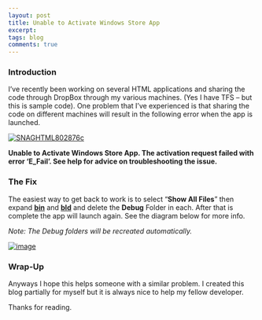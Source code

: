 ```yaml
---
layout: post
title: Unable to Activate Windows Store App 
excerpt: 
tags: blog
comments: true
---
```



### Introduction

I’ve recently been working on several HTML applications and sharing the code through DropBox through my various machines. (Yes I have TFS – but this is sample code). One problem that I’ve experienced is that sharing the code on different machines will result in the following error when the app is launched.

[![](http://michaelcrump.net/files/SNAGHTML802876c_thumb_634844172152882324.png "SNAGHTML802876c")](http://michaelcrump.net/files/SNAGHTML802876c_634844172142586324.png)

**Unable to Activate Windows Store App. The activation request failed with error ‘E_Fail’. See help for advice on troubleshooting the issue.**

### The Fix

The easiest way to get back to work is to select “**Show All Files**” then expand **<u>bin</u>** and **<u>bld</u>** and delete the **Debug** Folder in each. After that is complete the app will launch again. See the diagram below for more info. 

_Note: The Debug folders will be recreated automatically._

[![image](http://michaelcrump.net/files/image_thumb_634844173774190324.png "image")](http://michaelcrump.net/files/image_634844173761554324.png)

### Wrap-Up

Anyways I hope this helps someone with a similar problem. I created this blog partially for myself but it is always nice to help my fellow developer.

Thanks for reading.